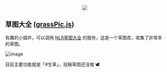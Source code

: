<div align="center">

![][banner]

</div>

## 草图大全 ([grassPic.js](https://github.com/labrhine/YzExamplePlugin/blob/main/grassPic.js))

有趣的小插件，可以调用 [NLR草图大全](https://grass.nlrdev.top) 的服务，这是一个草图库，收集了非常多的草图。

![image](https://github.com/labrhine/YzExamplePlugin/assets/75558996/b6750d63-c50a-4314-904d-72b7f7556705)

目前主要功能就是「#生草」，投稿草图还没做 🕊

[banner]: https://socialify.git.ci/labrhine/YzExamplePlugin/image?description=1&font=Inter&forks=1&issues=1&language=1&name=1&owner=1&pattern=Solid&pulls=1&stargazers=1&theme=Auto
